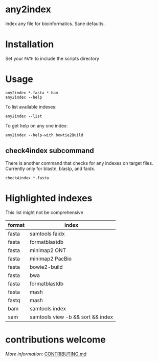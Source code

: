 # any2index

Index any file for bioinformatics.
Sane defaults.

# Installation

Set your `PATH` to include the scripts directory

# Usage

    any2index *.fasta *.bam
    any2index --help

To list available indexes:

    any2index --list

To get help on any one index:

    any2index --help-with bowtie2Build

## check4index subcommand

There is another command that checks for any indexes on target files.
Currently only for blastn, blastp, and faidx.

    check4index *.fasta

# Highlighted indexes

This list might not be comprehensive

| format | index |
|--------|-------|
| fasta  | samtools faidx |
| fasta  | formatblastdb |
| fasta  | minimap2 ONT |
| fasta  | minimap2 PacBio |
| fasta  | bowie2-build |
| fasta  | bwa |
| fasta  | formatblastdb |
| fasta  | mash |
| fastq  | mash |
| bam  | samtools index |
| sam  | samtools view -b && sort &&  index |

# contributions welcome

_More information_: [CONTRIBUTING.md](CONTRIBUTING.md)


